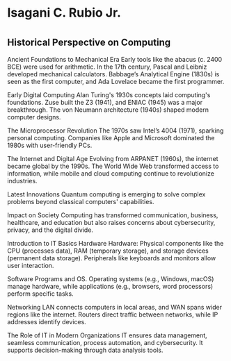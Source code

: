 <h1>Isagani C. Rubio Jr.<h1>
<h2>Historical Perspective on Computing</h2>
Ancient Foundations to Mechanical Era
Early tools like the abacus (c. 2400 BCE) were used for arithmetic. In the 17th century, Pascal and Leibniz developed mechanical calculators. Babbage’s Analytical Engine (1830s) is seen as the first computer, and Ada Lovelace became the first programmer.

Early Digital Computing
Alan Turing's 1930s concepts laid computing's foundations. Zuse built the Z3 (1941), and ENIAC (1945) was a major breakthrough. The von Neumann architecture (1940s) shaped modern computer designs.

The Microprocessor Revolution
The 1970s saw Intel’s 4004 (1971), sparking personal computing. Companies like Apple and Microsoft dominated the 1980s with user-friendly PCs.

The Internet and Digital Age
Evolving from ARPANET (1960s), the internet became global by the 1990s. The World Wide Web transformed access to information, while mobile and cloud computing continue to revolutionize industries.

Latest Innovations
Quantum computing is emerging to solve complex problems beyond classical computers' capabilities.

Impact on Society
Computing has transformed communication, business, healthcare, and education but also raises concerns about cybersecurity, privacy, and the digital divide.

Introduction to IT Basics
Hardware
Hardware: Physical components like the CPU (processes data), RAM (temporary storage), and storage devices (permanent data storage). Peripherals like keyboards and monitors allow user interaction.

Software
Programs and OS. Operating systems (e.g., Windows, macOS) manage hardware, while applications (e.g., browsers, word processors) perform specific tasks.

Networking
LAN connects computers in local areas, and WAN spans wider regions like the internet. Routers direct traffic between networks, while IP addresses identify devices.

The Role of IT in Modern Organizations
IT ensures data management, seamless communication, process automation, and cybersecurity. It supports decision-making through data analysis tools.
